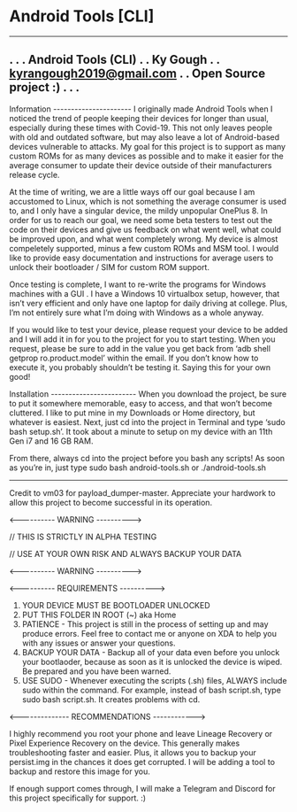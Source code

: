 # Android Tools [CLI]
------------------------------------------------------------------
.                                                                .
.                       Android Tools (CLI)                      .
.                           Ky Gough                             .
.                    kyrangough2019@gmail.com                    .
.                     Open Source project :)                     .
.                                                                .
------------------------------------------------------------------


Information ----------------------
I originally made Android Tools when I noticed the trend of people keeping their devices for longer than usual, especially during these times with Covid-19. This not only leaves people with old and outdated software, but may also leave a lot of Android-based devices vulnerable to attacks. My goal for this project is to support as many custom ROMs for as many devices as possible and to make it easier for the average consumer to update their device outside of their manufacturers release cycle. 

At the time of writing, we are a little ways off our goal because I am accustomed to Linux, which is not something the average consumer is used to, and I only have a singular device, the mildy unpopular OnePlus 8. In order for us to reach our goal, we need some beta testers to test out the code on their devices and give us feedback on what went well, what could be improved upon, and what went completely wrong. My device is almost compeletely supported, minus a few custom ROMs and MSM tool. I would like to provide easy documentation and instructions for average users to unlock their bootloader / SIM for custom ROM support. 

Once testing is complete, I want to re-write the programs for Windows machines with a GUI . I have a Windows 10 virtualbox setup, however, that isn’t very efficient and only have one laptop for daily driving at college. Plus, I’m not entirely sure what I’m doing with Windows as a whole anyway.

If you would like to test your device, please request your device to be added and I will add it in for you to the project for you to start testing. When you request, please be sure to add in the value you get back from ‘adb shell getprop ro.product.model’ within the email. If you don’t know how to execute it, you probably shouldn’t be testing it. Saying this for your own good!


Installation ------------------------
When you download the project, be sure to put it somewhere memorable, easy to access, and that won’t become cluttered. I like to put mine in my Downloads or Home directory, but whatever is easiest. Next, just cd into the project in Terminal and type ‘sudo bash setup.sh’. It took about a minute to setup on my device with an 11th Gen i7 and 16 GB RAM.

From there, always cd into the project before you bash any scripts! As soon as you’re in, just type sudo bash android-tools.sh or ./android-tools.sh

-----------------------------------------

Credit to vm03 for payload_dumper-master. Appreciate your hardwork to allow this project to become successful in its operation. 




<---------- WARNING ----------> 

// THIS IS STRICTLY IN ALPHA TESTING 

// USE AT YOUR OWN RISK AND ALWAYS BACKUP YOUR DATA

<---------- WARNING ---------->

<---------- REQUIREMENTS ---------->
1. YOUR DEVICE MUST BE BOOTLOADER UNLOCKED
2. PUT THIS FOLDER IN ROOT (~) aka Home
3. PATIENCE - This project is still in the process of setting up and may produce errors. Feel free to contact me or anyone on XDA to help you with any issues or answer your questions.
4. BACKUP YOUR DATA - Backup all of your data even before you unlock your bootlaoder, because as soon as it is unlocked the device is wiped. Be prepared and you have been warned.
5. USE SUDO - Whenever executing the scripts (.sh) files, ALWAYS include sudo within the command. For example, instead of bash script.sh, type sudo bash script.sh. It creates problems with cd.

<-------------- RECOMMENDATIONS ------------>

I highly recommend you root your phone and leave Lineage Recovery or Pixel Experience Recovery on the device. This generally makes troubleshooting faster and easier. Plus, it allows you to backup your persist.img in the chances it does get corrupted. I will be adding a tool to backup and restore this image for you. 

If enough support comes through, I will make a Telegram and Discord for this project specifically for support. :)
